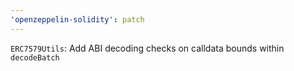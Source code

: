 ```yaml
---
'openzeppelin-solidity': patch
---
```


`ERC7579Utils`: Add ABI decoding checks on calldata bounds within `decodeBatch`
